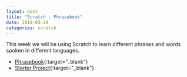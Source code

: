 ```yaml
---
layout: post
title: "Scratch - Phrasebook"
date: 2019-03-28
categories: scratch
---
```

This week we will be using Scratch to learn different phrases and words spoken in different languages.

- [Phrasebook](https://projects.raspberrypi.org/en/projects/scratch-3-phrasebook){:target="_blank"}
- [Starter Project](https://scratch.mit.edu/projects/282154211/){:target="_blank"}
